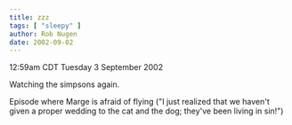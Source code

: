 ```yaml
---
title: zzz
tags: [ "sleepy" ]
author: Rob Nugen
date: 2002-09-02
---
```


<p class=date>12:59am CDT Tuesday 3 September 2002</p>

<p>Watching the simpsons again.</p>

<p>Episode where Marge is afraid of flying ("I just realized that we
haven't given a proper wedding to the cat and the dog; they've been
living in sin!")</p>

